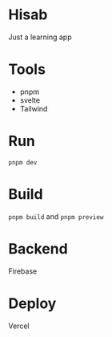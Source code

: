 # Hisab
Just a learning app

# Tools
- pnpm
- svelte
- Tailwind

# Run
`pnpm dev`


# Build
`pnpm build` and `pnpm preview`

# Backend
Firebase

# Deploy
Vercel
